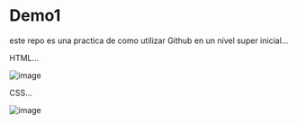 ﻿# Demo1
este repo es una practica de como utilizar Github en un nivel super inicial...

HTML...

![image](https://github.com/gmzLucass/Demo1/assets/169400662/66f68ffd-8ddb-480a-a96f-b6d8df691220)

CSS...


![image](https://github.com/gmzLucass/Demo1/assets/169400662/5d182332-5f68-4c6f-8bac-ffa90102cfd9)
